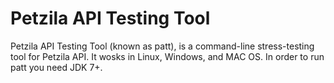 Petzila API Testing Tool
========================

Petzila API Testing Tool (known as patt), is a command-line stress-testing tool for Petzila API. It wosks in Linux,
Windows, and MAC OS. In order to run patt you need JDK 7+.
